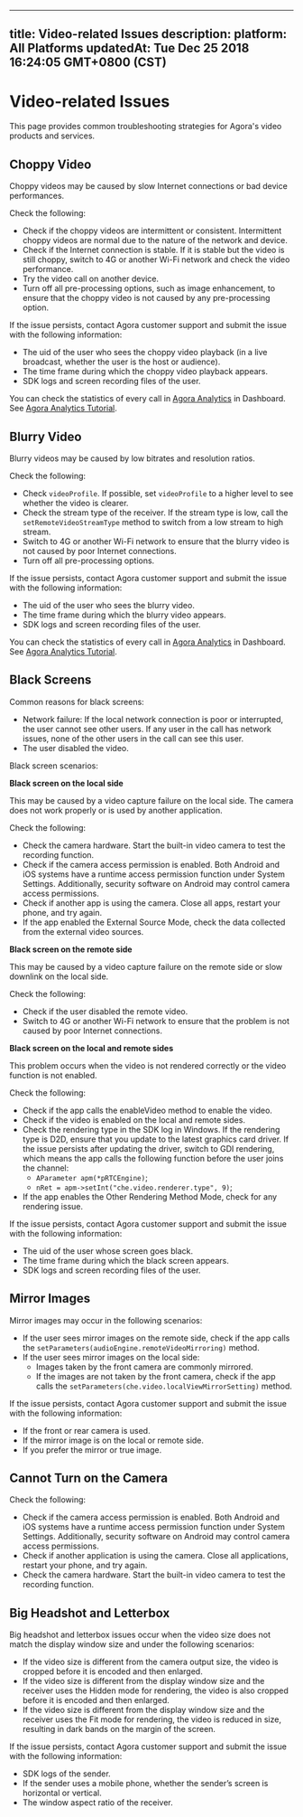 
---
title: Video-related Issues
description: 
platform: All Platforms
updatedAt: Tue Dec 25 2018 16:24:05 GMT+0800 (CST)
---
# Video-related Issues
This page provides common troubleshooting strategies for Agora's video products and services.

## Choppy Video

Choppy videos may be caused by slow Internet connections or bad device performances. 

Check the following:
* Check if the choppy videos are intermittent or consistent. Intermittent choppy videos are normal due to the nature of the network and device.
* Check if the Internet connection is stable. If it is stable but the video is still choppy, switch to 4G or another Wi-Fi network and check the video performance.
* Try the video call on another device.
* Turn off all pre-processing options, such as image enhancement, to ensure that the choppy video is not caused by any pre-processing option.

If the issue persists, contact Agora customer support and submit the issue with the following information:
* The uid of the user who sees the choppy video playback (in a live broadcast, whether the user is the host or audience).
* The time frame during which the choppy video playback appears.
* SDK logs and screen recording files of the user.

You can check the statistics of every call in [Agora Analytics](https://dashboard.agora.io/analytics/call/search) in Dashboard. See [Agora Analytics Tutorial](https://dashboard.agora.io/analytics/call/tutorial?_ga=2.197716463.1125435494.1542623251-764614247.1539586349).

## Blurry Video

Blurry videos may be caused by low bitrates and resolution ratios. 

Check the following:
* Check `videoProfile`. If possible, set `videoProfile` to a higher level to see whether the video is clearer.
* Check the stream type of the receiver. If the stream type is low, call the `setRemoteVideoStreamType` method to switch from a low stream to high stream.
* Switch to 4G or another Wi-Fi network to ensure that the blurry video is not caused by poor Internet connections.
* Turn off all pre-processing options.

If the issue persists, contact Agora customer support and submit the issue with the following information:
* The uid of the user who sees the blurry video.
* The time frame during which the blurry video appears.
* SDK logs and screen recording files of the user.

You can check the statistics of every call in [Agora Analytics](https://dashboard.agora.io/analytics/call/search) in Dashboard. See [Agora Analytics Tutorial](https://dashboard.agora.io/analytics/call/tutorial?_ga=2.197716463.1125435494.1542623251-764614247.1539586349).

## Black Screens

Common reasons for black screens:
* Network failure: If the local network connection is poor or interrupted, the user cannot see other users. If any user in the call has network issues, none of the other users in the call can see this user.
* The user disabled the video. 

Black screen scenarios:

**Black screen on the local side**

This may be caused by a video capture failure on the local side. The camera does not work properly or is used by another application.

Check the following:
* Check the camera hardware. Start the built-in video camera to test the recording function.
* Check if the camera access permission is enabled. Both Android and iOS systems have a runtime access permission function under System Settings. Additionally, security software on Android may control camera access permissions.
* Check if another app is using the camera. Close all apps, restart your phone, and try again.
* If the app enabled the External Source Mode, check the data collected from the external video sources.

**Black screen on the remote side**

This may be caused by a video capture failure on the remote side or slow downlink on the local side.

Check the following:

* Check if the user disabled the remote video.
* Switch to 4G or another Wi-Fi network to ensure that the problem is not caused by poor Internet connections.

**Black screen on the local and remote sides**

This problem occurs when the video is not rendered correctly or the video function is not enabled.

Check the following:
* Check if the app calls the enableVideo method to enable the video.
* Check if the video is enabled on the local and remote sides.
* Check the rendering type in the SDK log in Windows. If the rendering type is D2D, ensure that you update to the latest graphics card driver. If the issue persists after updating the driver, switch to GDI rendering, which means the app calls the following function before the user joins the channel:
	* `AParameter apm(*pRTCEngine)`;
	* `nRet = apm->setInt("che.video.renderer.type", 9)`;
* If the app enables the Other Rendering Method Mode, check for any rendering issue.

If the issue persists, contact Agora customer support and submit the issue with the following information:
* The uid of the user whose screen goes black.
* The time frame during which the black screen appears.
* SDK logs and screen recording files of the user.

## Mirror Images
Mirror images may occur in the following scenarios:

* If the user sees mirror images on the remote side, check if the app calls the `setParameters(audioEngine.remoteVideoMirroring)` method.
* If the user sees mirror images on the local side:
	* Images taken by the front camera are commonly mirrored.
	* If the images are not taken by the front camera, check if the app calls the `setParameters(che.video.localViewMirrorSetting)` method.

If the issue persists, contact Agora customer support and submit the issue with the following information:
* If the front or rear camera is used.
* If the mirror image is on the local or remote side.
* If you prefer the mirror or true image.

## Cannot Turn on the Camera
Check the following:
* Check if the camera access permission is enabled. Both Android and iOS systems have a runtime access permission function under System Settings. Additionally, security software on Android may control camera access permissions.
* Check if another application is using the camera. Close all applications, restart your phone, and try again.
* Check the camera hardware. Start the built-in video camera to test the recording function.

## Big Headshot and Letterbox
Big headshot and letterbox issues occur when the video size does not match the display window size and under the following scenarios:

* If the video size is different from the camera output size, the video is cropped before it is encoded and then enlarged.
* If the video size is different from the display window size and the receiver uses the Hidden mode for rendering, the video is also cropped before it is encoded and then enlarged.
* If the video size is different from the display window size and the receiver uses the Fit mode for rendering, the video is reduced in size, resulting in dark bands on the margin of the screen.

If the issue persists, contact Agora customer support and submit the issue with the following information:

* SDK logs of the sender.
* If the sender uses a mobile phone, whether the sender’s screen is horizontal or vertical.
* The window aspect ratio of the receiver.



